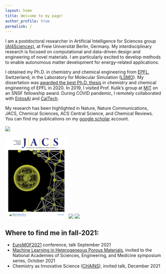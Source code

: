 ```yaml
---
layout: home
title: Welcome to my page! 
author_profile: true
permalink: /
---
```


I am a postdoctoral researcher in Artificial Intelligence for Sciences group [(AI4Sciences)](https://www.mi.fu-berlin.de/en/math/groups/ai4s/index.html), at Freie Universität Berlin, Germany. My interdisciplinary research is focused on computational and data-driven design and engineering of novel materials. I am particularly excited to develop methods to enable autonomous matter development for energy-related applications.

I obtained my Ph.D. in chemistry and chemical engineering from [EPFL](https://www.epfl.ch/en/), Switzerland, in the Laboratory for Molecular Simulation ([LSMO](https://lsmo.epfl.ch/)). My dissertation was [awarded the best Ph.D. thesis](https://mobile.twitter.com/smohmoosavi/status/1339604695740862464) in chemistry and chemical engineering of EPFL in 2020. In 2019, I visited Prof. Kulik’s group at [MIT](http://hjkgrp.mit.edu/) on an SNSF fellowship award. During COVID pandemic, I remotely collaborated with [EntosAI](https://www.entos.ai/) and [CalTech](https://millergroup.caltech.edu/Miller_Group/Home.html).

My research has been highlighted in Nature, Nature Communications, JACS, Chemical Sciences, ACS Central Science, and Chemical Reviews. You can find my publications on my [google scholar](https://scholar.google.com/citations?user=AS9Iz-kAAAAJ&hl=en) account.

 
[<img src="assets/covers/mofs_timeline_1.gif" width="620" align="center">](https://www.nature.com/articles/s41467-020-17755-8%C2%BB)

[<img src="assets/covers/JACS_2020.jpeg" width="200">](https://pubs.acs.org/doi/abs/10.1021/jacs.0c09105)
[<img src="assets/covers/JACS_2019.jpeg" width="200">](https://pubs.acs.org/doi/abs/10.1021/jacs.9b05967)
[<img src="assets/covers/ChemRev_2020.jpeg" width="200">](https://pubs.acs.org/doi/abs/10.1021/acs.chemrev.0c00004)


## Where to find me in fall-2021:
- [EuroMOF2021](https://euromof2021.confer.uj.edu.pl/en_GB/home) conference, talk September 2021
- [Machine Learning in Heterogeneous Porous Materials](https://amerimech.mech.utah.edu/), invited to the National Academies of Sciences, Engineering, and Medicine symposium series, October 2021
- Chemistry as Innovative Science ([CHAINS](https://nwochains.nl/)), invited talk, December 2021


